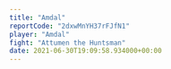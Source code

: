 ```yaml
---
title: "Amdal"
reportCode: "2dxwMnYH37rFJfN1"
player: "Amdal"
fight: "Attumen the Huntsman"
date: 2021-06-30T19:09:58.934000+00:00
---
```

